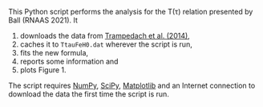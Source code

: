 This Python script performs the analysis for the T(τ) relation
presented by Ball (RNAAS 2021).  It

1. downloads the data from [Trampedach et al. (2014)](https://ui.adsabs.harvard.edu/abs/2014MNRAS.442..805T),
2. caches it to `TtauFeH0.dat` wherever the script is run,
3. fits the new formula,
4. reports some information and
5. plots Figure 1.

The script requires [NumPy](https://numpy.org/),
[SciPy](https://scipy.org/),
[Matplotlib](https://matplotlib.org/)
and an Internet connection to download the data the first time the
script is run.
